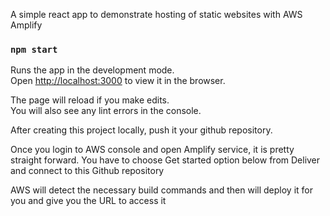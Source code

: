 A simple react app to demonstrate hosting of static websites with AWS Amplify
### `npm start`

Runs the app in the development mode.\
Open [http://localhost:3000](http://localhost:3000) to view it in the browser.

The page will reload if you make edits.\
You will also see any lint errors in the console.

After creating this project locally, push it your github repository.

Once you login to AWS console and open Amplify service, it is pretty straight forward. You have to choose Get started option below from Deliver and connect to this Github repository

AWS will detect the necessary build commands and then will deploy it for you and give you the URL to access it
